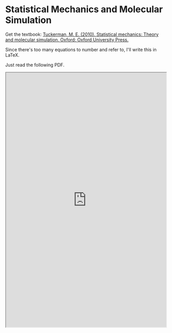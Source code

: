 # Statistical Mechanics and Molecular Simulation

Get the textbook: [Tuckerman, M. E. (2010). Statistical mechanics: Theory and molecular simulation. Oxford: Oxford University Press.](https://cdn.jsdelivr.net/gh/gxf1212/notes@master/course/Physics-biophysics/statistical-mechanics/Mark-E-Tuckerman-Statistical-Mechanics-Theory-and-Molecular-Simulation-Oxford-University-Press-USA-(2010).pdf)

Since there's too many equations to number and refer to, I'll write this in LaTeX.

Just read the following PDF.
<iframe src="https://mozilla.github.io/pdf.js/web/viewer.html?file=https://cdn.jsdelivr.net/gh/gxf1212/notes@master/course/Physics-biophysics/statistical-mechanics/demo.pdf" height=800px; width=100%>


Other trial

> failed bacause a download session starts and no preview...
>
> ````markdown
> ```pdf
> https://raw.githubusercontent.com/gxf1212/notes/master/course/Physics-biophysics/statistical-mechanics/demo.pdf
> ```
> ````
>
> failed because gitee doesn't show unless you login your account...
>
> ````markdown
> ```pdf
> https://cdn.jsdelivr.net/gh/gxf1212/notes@master/course/Physics-biophysics/statistical-mechanics/demo.pdf
> ```
> ````
>
> another method might be (no plugin required?...
>
> ```html
> <embed src="https://mozilla.github.io/pdf.js/web/viewer.html?file=https://raw.githubusercontent.com/gxf1212/notes/master/course/Physics-biophysics/statistical-mechanics/demo.pdf" height=800px; width=100%>
> ```
>
> also start downloading, but fixed by `<iframe>`, `<iframe src="" height=800px; width=100%>`
> 
> but later content not shown in site?
>
> https://cloudpdf.io/blog/how-to-embed-a-pdf-in-html-without-the-ability-to-download
> 
> Onedrive link also 拒绝了我们的请求
 




To use [QYXF LaTeX template](https://gitee.com/qyxf/qyxf-book) in English:

- change all `ctexbook` into `book`; comment the `\ctexset` command

- `\titleformat{\chapter}.....`

- `\renewcommand{\tablename}{Tab.}`, etc.

- if you'd like to include a little Chinese, add `\usepackage{ctex}` **before** the section title settings
  - `\ctexset` in .cls cannot be used...just for ctexbook?
  
- date: `\ctexset{today=old}`

- change `作品信息、环境名称` in the .cls

- you may also want to modify `\titlecontents` (and other customization)

- installing the font

  > 可以在 `D:\texlive\2020\texmf-dist\fonts\opentype`（你看你的安装目录）下找一个合适的位置，建一个文件夹，把字体拷进去，或把字体压缩包解压到那里，然后在命令行中输入，`fc-cache -fv`
  >
  > 如果已经从网上正确下载安装了字体，但是仍然报错的话，可以点击右键，选择**为所有用户安装**就可以

  I'm using XITS as the "mainfont" but the default math font

- LaTeX法语 https://www.icode9.com/content-4-1230085.html

